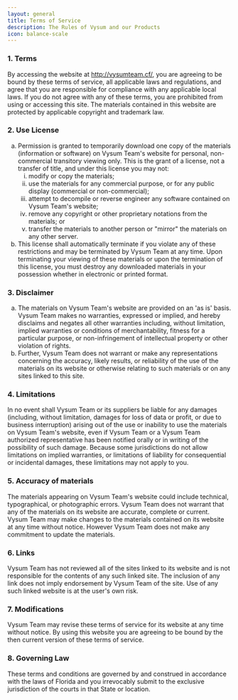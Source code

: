 ```yaml
---
layout: general
title: Terms of Service
description: The Rules of Vysum and our Products
icon: balance-scale
---
```

<h3>1. Terms</h3>
<p>By accessing the website at <a href="/">http://vysumteam.cf/</a>, you are agreeing to be bound by these terms of service, all applicable laws and regulations, and agree that you are responsible for compliance with any applicable local laws. If you do not agree with any of these terms, you are prohibited from using or accessing this site. The materials contained in this website are protected by applicable copyright and trademark law.</p>
<h3>2. Use License</h3>
<ol type="a">
   <li>Permission is granted to temporarily download one copy of the materials (information or software) on Vysum Team's website for personal, non-commercial transitory viewing only. This is the grant of a license, not a transfer of title, and under this license you may not:
   <ol type="i">
       <li>modify or copy the materials;</li>
       <li>use the materials for any commercial purpose, or for any public display (commercial or non-commercial);</li>
       <li>attempt to decompile or reverse engineer any software contained on Vysum Team's website;</li>
       <li>remove any copyright or other proprietary notations from the materials; or</li>
       <li>transfer the materials to another person or "mirror" the materials on any other server.</li>
   </ol>
    </li>
   <li>This license shall automatically terminate if you violate any of these restrictions and may be terminated by Vysum Team at any time. Upon terminating your viewing of these materials or upon the termination of this license, you must destroy any downloaded materials in your possession whether in electronic or printed format.</li>
</ol>
<h3>3. Disclaimer</h3>
<ol type="a">
   <li>The materials on Vysum Team's website are provided on an 'as is' basis. Vysum Team makes no warranties, expressed or implied, and hereby disclaims and negates all other warranties including, without limitation, implied warranties or conditions of merchantability, fitness for a particular purpose, or non-infringement of intellectual property or other violation of rights.</li>
   <li>Further, Vysum Team does not warrant or make any representations concerning the accuracy, likely results, or reliability of the use of the materials on its website or otherwise relating to such materials or on any sites linked to this site.</li>
</ol>
<h3>4. Limitations</h3>
<p>In no event shall Vysum Team or its suppliers be liable for any damages (including, without limitation, damages for loss of data or profit, or due to business interruption) arising out of the use or inability to use the materials on Vysum Team's website, even if Vysum Team or a Vysum Team authorized representative has been notified orally or in writing of the possibility of such damage. Because some jurisdictions do not allow limitations on implied warranties, or limitations of liability for consequential or incidental damages, these limitations may not apply to you.</p>
<h3>5. Accuracy of materials</h3>
<p>The materials appearing on Vysum Team's website could include technical, typographical, or photographic errors. Vysum Team does not warrant that any of the materials on its website are accurate, complete or current. Vysum Team may make changes to the materials contained on its website at any time without notice. However Vysum Team does not make any commitment to update the materials.</p>
<h3>6. Links</h3>
<p>Vysum Team has not reviewed all of the sites linked to its website and is not responsible for the contents of any such linked site. The inclusion of any link does not imply endorsement by Vysum Team of the site. Use of any such linked website is at the user's own risk.</p>
<h3>7. Modifications</h3>
<p>Vysum Team may revise these terms of service for its website at any time without notice. By using this website you are agreeing to be bound by the then current version of these terms of service.</p>
<h3>8. Governing Law</h3>
<p>These terms and conditions are governed by and construed in accordance with the laws of Florida and you irrevocably submit to the exclusive jurisdiction of the courts in that State or location.</p>